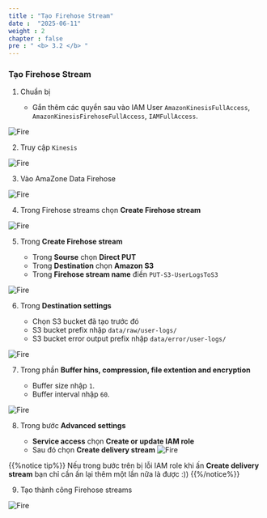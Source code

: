 ```yaml
---
title : "Tạo Firehose Stream"
date :  "2025-06-11"
weight : 2
chapter : false
pre : " <b> 3.2 </b> "
---
```


### Tạo Firehose Stream

1. Chuẩn bị

    - Gắn thêm các quyền sau vào IAM User ```AmazonKinesisFullAccess```, ```AmazonKinesisFirehoseFullAccess```, ```IAMFullAccess```.

![Fire](/images/3.firehose/0001-fire.png)

2. Truy cập ```Kinesis```

![Fire](/images/3.firehose/0002-fire.png)

3. Vào AmaZone Data Firehose

![Fire](/images/3.firehose/0003-fire.png)

4. Trong Firehose streams chọn **Create Firehose stream**

![Fire](/images/3.firehose/0004-fire.png)

5. Trong **Create Firehose stream**

    - Trong **Sourse** chọn **Direct PUT**
    - Trong **Destination** chọn **Amazon S3**
    - Trong **Firehose stream name** điền ```PUT-S3-UserLogsToS3```

![Fire](/images/3.firehose/0006-fire.png)

6. Trong **Destination settings**

    - Chọn S3 bucket đã tạo trước đó 
    - S3 bucket prefix nhập ```data/raw/user-logs/```
    - S3 bucket error output prefix nhập ```data/error/user-logs/```

![Fire](/images/3.firehose/0008-fire.png)

7. Trong phần **Buffer hins, compression, file extention and encryption**

    - Buffer size nhập ```1```.
    - Buffer interval nhập ```60```.

![Fire](/images/3.firehose/0009-fire.png)

8. Trong bước **Advanced settings**

    - **Service access** chọn **Create or update IAM role**
    - Sau đó chọn **Create delivery stream**
![Fire](/images/3.firehose/0005-fire.png)


 {{%notice tip%}}
Nếu trong bước trên bị lỗi IAM role khi ấn **Create delivery stream** bạn chỉ cần ấn lại thêm một lần nữa là được :))
{{%/notice%}}

9. Tạo thành công Firehose streams

![Fire](/images/3.firehose/0010-fire.png)
